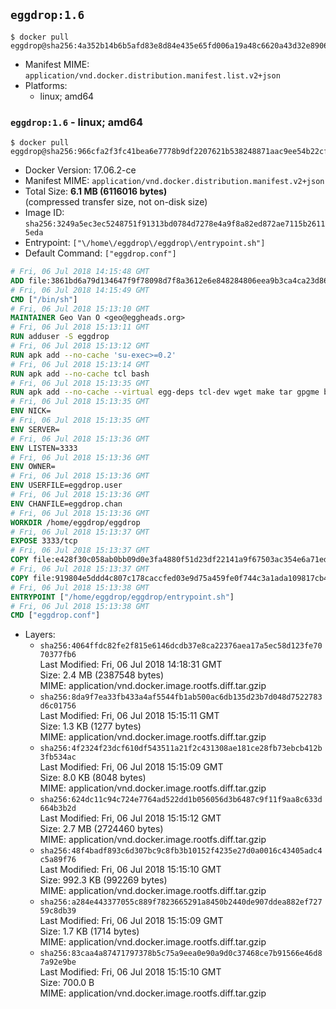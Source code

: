 ## `eggdrop:1.6`

```console
$ docker pull eggdrop@sha256:4a352b14b6b5afd83e8d84e435e65fd006a19a48c6620a43d32e8906ec57fcf8
```

-	Manifest MIME: `application/vnd.docker.distribution.manifest.list.v2+json`
-	Platforms:
	-	linux; amd64

### `eggdrop:1.6` - linux; amd64

```console
$ docker pull eggdrop@sha256:966cfa2f3fc41bea6e7778b9df2207621b538248871aac9ee54b22cf0f163dc9
```

-	Docker Version: 17.06.2-ce
-	Manifest MIME: `application/vnd.docker.distribution.manifest.v2+json`
-	Total Size: **6.1 MB (6116016 bytes)**  
	(compressed transfer size, not on-disk size)
-	Image ID: `sha256:3249a5ec3ec5248751f91313bd0784d7278e4a9f8a82ed872ae7115b26115eda`
-	Entrypoint: `["\/home\/eggdrop\/eggdrop\/entrypoint.sh"]`
-	Default Command: `["eggdrop.conf"]`

```dockerfile
# Fri, 06 Jul 2018 14:15:48 GMT
ADD file:3861bd6a79d134647f9f78098d7f8a3612e6e848284806eea9b3ca4ca23d8686 in / 
# Fri, 06 Jul 2018 14:15:49 GMT
CMD ["/bin/sh"]
# Fri, 06 Jul 2018 15:13:10 GMT
MAINTAINER Geo Van O <geo@eggheads.org>
# Fri, 06 Jul 2018 15:13:11 GMT
RUN adduser -S eggdrop
# Fri, 06 Jul 2018 15:13:12 GMT
RUN apk add --no-cache 'su-exec>=0.2'
# Fri, 06 Jul 2018 15:13:14 GMT
RUN apk add --no-cache tcl bash
# Fri, 06 Jul 2018 15:13:35 GMT
RUN apk add --no-cache --virtual egg-deps tcl-dev wget make tar gpgme build-base   && wget ftp://ftp.eggheads.org/pub/eggdrop/source/1.6/eggdrop1.6.21.tar.gz   && wget ftp://ftp.eggheads.org/pub/eggdrop/source/1.6/eggdrop1.6.21.tar.gz.asc   && gpg --keyserver ha.pool.sks-keyservers.net --recv-key B0B3D92ABE1D20233A2ECB01DB909F5EE7C0E7F7   && gpg --batch --verify eggdrop1.6.21.tar.gz.asc eggdrop1.6.21.tar.gz   && rm eggdrop1.6.21.tar.gz.asc   && tar -zxvf eggdrop1.6.21.tar.gz   && rm eggdrop1.6.21.tar.gz   && ( cd eggdrop1.6.21     && CFLAGS="-std=gnu89" ./configure --with-tclinc=/usr/include/tcl.h --with-tcllib=/usr/lib/libtcl8.6.so     && make config     && make     && make install DEST=/home/eggdrop/eggdrop )   && rm -rf eggdrop1.6.21   && mkdir /home/eggdrop/eggdrop/data   && chown -R eggdrop /home/eggdrop/eggdrop   && apk del egg-deps
# Fri, 06 Jul 2018 15:13:35 GMT
ENV NICK=
# Fri, 06 Jul 2018 15:13:35 GMT
ENV SERVER=
# Fri, 06 Jul 2018 15:13:36 GMT
ENV LISTEN=3333
# Fri, 06 Jul 2018 15:13:36 GMT
ENV OWNER=
# Fri, 06 Jul 2018 15:13:36 GMT
ENV USERFILE=eggdrop.user
# Fri, 06 Jul 2018 15:13:36 GMT
ENV CHANFILE=eggdrop.chan
# Fri, 06 Jul 2018 15:13:36 GMT
WORKDIR /home/eggdrop/eggdrop
# Fri, 06 Jul 2018 15:13:37 GMT
EXPOSE 3333/tcp
# Fri, 06 Jul 2018 15:13:37 GMT
COPY file:e428f30c058ab0bb09d0e3fa4880f51d23df22141a9f67503ac354e6a71ed388 in /home/eggdrop/eggdrop 
# Fri, 06 Jul 2018 15:13:37 GMT
COPY file:919804e5ddd4c807c178caccfed03e9d75a459fe0f744c3a1ada109817cb44ec in /home/eggdrop/eggdrop/scripts/ 
# Fri, 06 Jul 2018 15:13:38 GMT
ENTRYPOINT ["/home/eggdrop/eggdrop/entrypoint.sh"]
# Fri, 06 Jul 2018 15:13:38 GMT
CMD ["eggdrop.conf"]
```

-	Layers:
	-	`sha256:4064ffdc82fe2f815e6146dcdb37e8ca22376aea17a5ec58d123fe7070377fb6`  
		Last Modified: Fri, 06 Jul 2018 14:18:31 GMT  
		Size: 2.4 MB (2387548 bytes)  
		MIME: application/vnd.docker.image.rootfs.diff.tar.gzip
	-	`sha256:8da9f7ea33fb433a4af5544fb1ab500ac6db135d23b7d048d7522783d6c01756`  
		Last Modified: Fri, 06 Jul 2018 15:15:11 GMT  
		Size: 1.3 KB (1277 bytes)  
		MIME: application/vnd.docker.image.rootfs.diff.tar.gzip
	-	`sha256:4f2324f23dcf610df543511a21f2c431308ae181ce28fb73ebcb412b3fb534ac`  
		Last Modified: Fri, 06 Jul 2018 15:15:09 GMT  
		Size: 8.0 KB (8048 bytes)  
		MIME: application/vnd.docker.image.rootfs.diff.tar.gzip
	-	`sha256:624dc11c94c724e7764ad522dd1b056056d3b6487c9f11f9aa8c633d664b3b2d`  
		Last Modified: Fri, 06 Jul 2018 15:15:12 GMT  
		Size: 2.7 MB (2724460 bytes)  
		MIME: application/vnd.docker.image.rootfs.diff.tar.gzip
	-	`sha256:48f4badf893c6d307bc9c8fb3b10152f4235e27d0a0016c43405adc4c5a89f76`  
		Last Modified: Fri, 06 Jul 2018 15:15:10 GMT  
		Size: 992.3 KB (992269 bytes)  
		MIME: application/vnd.docker.image.rootfs.diff.tar.gzip
	-	`sha256:a284e443377055c889f7823665291a8450b2440de907ddea882ef72759c8db39`  
		Last Modified: Fri, 06 Jul 2018 15:15:09 GMT  
		Size: 1.7 KB (1714 bytes)  
		MIME: application/vnd.docker.image.rootfs.diff.tar.gzip
	-	`sha256:83caa4a87471797378b5c75a9eea0e90a9d0c37468ce7b91566e46d87a92e9be`  
		Last Modified: Fri, 06 Jul 2018 15:15:10 GMT  
		Size: 700.0 B  
		MIME: application/vnd.docker.image.rootfs.diff.tar.gzip
